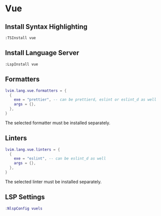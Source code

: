 # Vue

## Install Syntax Highlighting

```vim
:TSInstall vue
```

## Install Language Server

```vim
:LspInstall vue
```

## Formatters

```lua
lvim.lang.vue.formatters = {
  {
    exe = "prettier", -- can be prettierd, eslint or eslint_d as well
    args = {},
  },
}
```

The selected formatter must be installed separately.

## Linters

```lua
lvim.lang.vue.linters = {
  {
    exe = "eslint", -- can be eslint_d as well
    args = {}, 
  },
}
```

The selected linter must be installed separately.

## LSP Settings

```lua
:NlspConfig vuels
```
